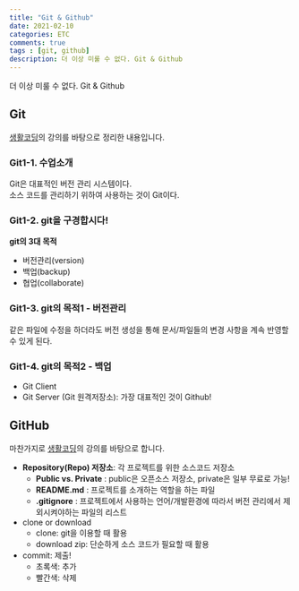 ```yaml
---
title: "Git & Github"
date: 2021-02-10
categories: ETC
comments: true
tags : [git, github]
description: 더 이상 미룰 수 없다. Git & Github  
---
```

더 이상 미룰 수 없다. Git & Github   

## Git
[생활코딩](https://opentutorials.org/module/3733)의 강의를 바탕으로 정리한 내용입니다.      

### Git1-1. 수업소개
Git은 대표적인 버전 관리 시스템이다.   
소스 코드를 관리하기 위하여 사용하는 것이 Git이다. 

### Git1-2. git을 구경합시다!
**git의 3대 목적**
* 버전관리(version)
* 백업(backup)
* 협업(collaborate)

### Git1-3. git의 목적1 - 버전관리
같은 파일에 수정을 하더라도 버전 생성을 통해 문서/파일들의 변경 사항을 계속 반영할 수 있게 된다. 

### Git1-4. git의 목적2 - 백업



* Git Client
* Git Server (Git 원격저장소): 가장 대표적인 것이 Github!

## GitHub
마찬가지로 [생활코딩](https://opentutorials.org/module/4636)의 강의를 바탕으로 합니다.
* **Repository(Repo) 저장소**: 각 프로젝트를 위한 소스코드 저장소
  * **Public vs. Private** : public은 오픈소스 저장소, private은 일부 무료로 가능!
  * **README.md** : 프로젝트를 소개하는 역할을 하는 파일
  * **.gitignore** : 프로젝트에서 사용하는 언어/개발환경에 따라서 버전 관리에서 제외시켜야하는 파일의 리스트
* clone or download
  * clone: git을 이용할 때 활용
  * download zip: 단순하게 소스 코드가 필요할 때 활용
* commit: 제출!
  * 초록색: 추가
  * 빨간색: 삭제
